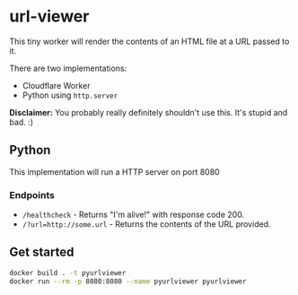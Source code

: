 # url-viewer

This tiny worker will render the contents of an HTML file at a URL passed to it.

There are two implementations:
* Cloudflare Worker
* Python using `http.server`

**Disclaimer:** You probably really definitely shouldn't use this. It's stupid and bad. :)

## Python

This implementation will run a HTTP server on port 8080

### Endpoints

- `/healthcheck` - Returns "I'm alive!" with response code 200.
- `/?url=http://some.url` - Returns the contents of the URL provided.

## Get started

```sh
docker build . -t pyurlviewer
docker run --rm -p 8080:8080 --name pyurlviewer pyurlviewer
```
